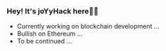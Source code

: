### Hey! It's joYyHack here👨‍💻
- Currently working on blockchain development ...
- Bullish on Ethereum ...
- To be continued ...
